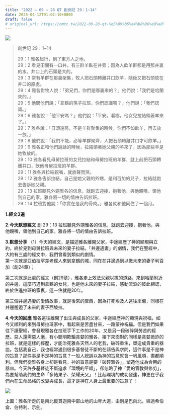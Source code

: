 ```yaml
---
title: "2022 – 09 – 28 QT 創世記 29：1~14"
date: 2025-04-12T01:02:10+0800
draft: false
# original_url: https://cmtc.tw/2022-09-28-qt-%e5%89%b5%e4%b8%96%e8%a8%98-29%ef%bc%9a114
---
```


![](/images/qt.jpg)
> 創世記 29：1\~14
>
> 29：1 雅各起行，到了東方人之地，  
> 29：2 看見田間有一口井，有三群羊臥在井旁；因為人飲羊群都是用那井裏的水。井口上的石頭是大的。  
> 29：3 常有羊群在那裏聚集，牧人把石頭轉離井口飲羊，隨後又把石頭放在井口的原處。  
> 29：4 雅各對牧人說：「弟兄們，你們是哪裏來的？」他們說：「我們是哈蘭來的。」  
> 29：5 他問他們說：「拿鶴的孫子拉班，你們認識嗎？」他們說：「我們認識。」  
> 29：6 雅各說：「他平安嗎？」他們說：「平安。看哪，他女兒拉結領著羊來了。」  
> 29：7 雅各說：「日頭還高，不是羊群聚集的時候，你們不如飲羊，再去放一放。」  
> 29：8 他們說：「我們不能，必等羊群聚齊，人把石頭轉離井口才可飲羊。」  
> 29：9 雅各正和他們說話的時候，拉結領著她父親的羊來了，因為那些羊是她牧放的。  
> 29：10 雅各看見母舅拉班的女兒拉結和母舅拉班的羊群，就上前把石頭轉離井口，飲他母舅拉班的羊群。  
> 29：11 雅各與拉結親嘴，就放聲而哭。  
> 29：12 雅各告訴拉結，自己是她父親的外甥，是利百加的兒子，拉結就跑去告訴她父親。  
> 29：13 拉班聽見外甥雅各的信息，就跑去迎接，抱著他，與他親嘴，領他到自己的家。雅各將一切的情由告訴拉班。  
> 29：14 拉班對他說：「你實在是我的骨肉。」雅各就和他同住了一個月。

**1.經文3遍**

**2.今天默想經文**
創 29：13 拉班聽見外甥雅各的信息，就跑去迎接，抱著他，與他親嘴，領他到自己的家。雅各將一切的情由告訴拉班。

**3.默想分享**
（1）今天的經文，是描述雅各離開父家，中途經歷了神的顯現與立約，終於見到母舅拉班與未來的妻子拉結。「井邊遇妻」的劇情，我們在聖經中，大約有三處的經文中，我們曾看到類似的劇情。  
第一次就是亞伯拉罕差老僕人來到拿鶴的城，同在在井邊遇到以撒未來的妻子利百加（創24章）；

第二次就是此處的經文（創29章），雅各走上效法父親以撒的道路，來到哈蘭附近的井邊，這麼巧遇到拿鶴的女兒，也是他未來的妻子拉結，感動流淚的彼此相認，終於住進拉班的家裏，這一住就是20年。

第三個井邊遇妻的愛情故事，就是後來的摩西，因為打死埃及人逃往米甸，同樣在井邊邂逅了未來的妻子西坡拉。

**4.今天的回應**
雅各逃往離開了出生與成長的父家，中途經歷神的顯現與祝福，如今又順利的來到母舅拉班家中，看起來是苦盡甘來，一路蒙神祝福。但是我們如果往下讀聖經，會發現雅各在拉班手下工作的20年，又是另一段破碎與勞苦的經歷。惡人還需惡人磨，有小聰明欺騙貪婪的雅各，接下來面對的同樣是貪婪詭詐的拉班，就是這樣的經歷，才能治死雅各天然人的老我，破碎重生，塑造成貴重的器皿。包括我自己，我也經常遇到很多基督徒不斷的在禱告與求問，這件事是不是神的旨意？那件事是不是神的旨意？一般人總誤以為神的旨意就會一帆風順，盡都順利。但我們從雅各身上卻是看見，神的旨意是要「破碎雅各」，塑造他成為合用的器皿。今天許多基督徒不斷追求「環境的平順」，卻忽略了神「愛的管教與修剪」，為要幫助我們的生命「多結果子、榮耀天父」！比起環境的成功發達，神更在乎我們內在生命品格的改變與成長，這才是神在人身上最重要的旨意了！

![](/images/from-beersheba-to-bethel.gif)

上圖：雅各所走的是南北縱貫迦南中部山地的山脊大道，由別是巴向北，經過希伯侖、伯特利、示劍。
